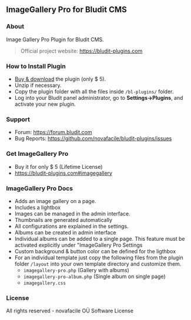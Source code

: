 ## ImageGallery Pro for Bludit CMS

### About

Image Gallery Pro Plugin for Bludit CMS.

> Official project website: https://bludit-plugins.com

### How to Install Plugin
- [Buy & download](https://bludit-plugins.com#imagegallery) the plugin (only $ 5).
- Unzip if necessary.
- Copy the plugin folder with all the files inside `/bl-plugins/` folder.
- Log into your Bludit panel administrator, go to **Settings->Plugins**, and activate your new plugin.

### Support
- Forum: https://forum.bludit.com
- Bug Reports: https://github.com/novafacile/bludit-plugins/issues

### Get ImageGallery Pro

- Buy it for only $ 5 (Lifetime License)
- https://bludit-plugins.com#imagegallery

### ImageGallery Pro Docs

- Adds an image gallery on a page.
- Includes a lightbox
- Images can be managed in the admin interface.
- Thumbnails are generated automatically
- All configurations are explained in the settings.
- Albums can be created in admin interface
- Individual albums can be added to a single page. This feature must be activated explicitly under "ImageGallery Pro Settings
- Custom background & button color can be defined for the ligthbox
- For an individual template just copy the following files from the plugin folder `/layout` into your own template directory and customize them.
  - `imagegallery-pro.php` (Gallery with albums)
  - `imagegallery-pro-album.php` (Single album on single page)
  - `imagegallery.css` 

### License
All rights reserved - novafacile OÜ Software License